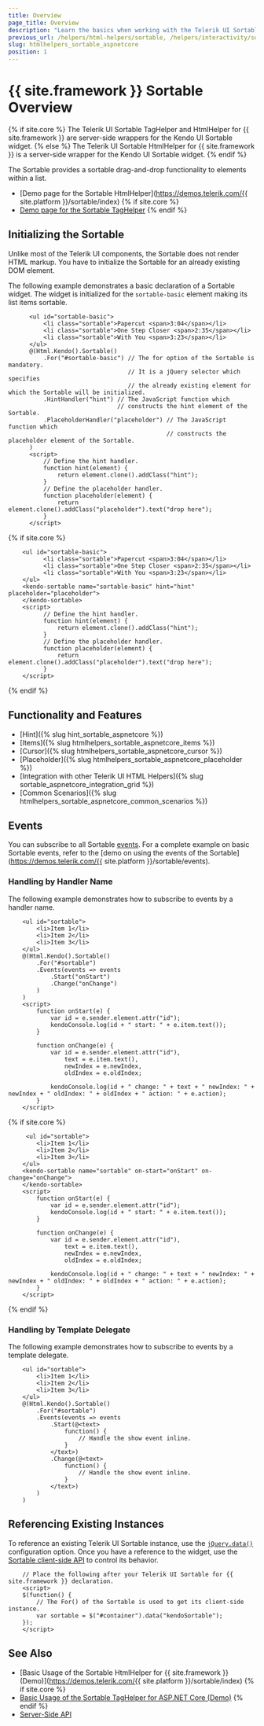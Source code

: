 ```yaml
---
title: Overview
page_title: Overview
description: "Learn the basics when working with the Telerik UI Sortable widget for {{ site.framework }}."
previous_url: /helpers/html-helpers/sortable, /helpers/interactivity/sortable/overview
slug: htmlhelpers_sortable_aspnetcore
position: 1
---
```


# {{ site.framework }} Sortable Overview

{% if site.core %}
The Telerik UI Sortable TagHelper and HtmlHelper for {{ site.framework }} are server-side wrappers for the Kendo UI Sortable widget.
{% else %}
The Telerik UI Sortable HtmlHelper for {{ site.framework }} is a server-side wrapper for the Kendo UI Sortable widget.
{% endif %}

The Sortable provides a sortable drag-and-drop functionality to elements within a list.

* [Demo page for the Sortable HtmlHelper](https://demos.telerik.com/{{ site.platform }}/sortable/index)
{% if site.core %}
* [Demo page for the Sortable TagHelper](https://demos.telerik.com/aspnet-core/sortable/tag-helper)
{% endif %}

## Initializing the Sortable

Unlike most of the Telerik UI components, the Sortable does not render HTML markup. You have to initialize the Sortable for an already existing DOM element.

The following example demonstrates a basic declaration of a Sortable widget. The widget is initialized for the `sortable-basic` element making its list items sortable.

```HtmlHelper
      <ul id="sortable-basic">
          <li class="sortable">Papercut <span>3:04</span></li>
          <li class="sortable">One Step Closer <span>2:35</span></li>
          <li class="sortable">With You <span>3:23</span></li>
      </ul>
      @(Html.Kendo().Sortable()
          .For("#sortable-basic") // The for option of the Sortable is mandatory.
                                  // It is a jQuery selector which specifies
                                  // the already existing element for which the Sortable will be initialized.
          .HintHandler("hint") // The JavaScript function which
                               // constructs the hint element of the Sortable.
          .PlaceholderHandler("placeholder") // The JavaScript function which
                                             // constructs the placeholder element of the Sortable.
      )
      <script>
          // Define the hint handler.
          function hint(element) {
              return element.clone().addClass("hint");
          }
          // Define the placeholder handler.
          function placeholder(element) {
              return element.clone().addClass("placeholder").text("drop here");
          }
      </script>
```
{% if site.core %}
```TagHelper
    <ul id="sortable-basic">
          <li class="sortable">Papercut <span>3:04</span></li>
          <li class="sortable">One Step Closer <span>2:35</span></li>
          <li class="sortable">With You <span>3:23</span></li>
    </ul>
    <kendo-sortable name="sortable-basic" hint="hint"  placeholder="placeholder">
    </kendo-sortable>
    <script>
          // Define the hint handler.
          function hint(element) {
              return element.clone().addClass("hint");
          }
          // Define the placeholder handler.
          function placeholder(element) {
              return element.clone().addClass("placeholder").text("drop here");
          }
    </script>
```
{% endif %}

## Functionality and Features

* [Hint]({% slug hint_sortable_aspnetcore %})
* [Items]({% slug htmlhelpers_sortable_aspnetcore_items %})
* [Cursor]({% slug htmlhelpers_sortable_aspnetcore_cursor %})
* [Placeholder]({% slug htmlhelpers_sortable_aspnetcore_placeholder %})
* [Integration with other Telerik UI HTML Helpers]({% slug sortable_aspnetcore_integration_grid %})
* [Common Scenarios]({% slug htmlhelpers_sortable_aspnetcore_common_scenarios %})

## Events

You can subscribe to all Sortable [events](/api/sortable). For a complete example on basic Sortable events, refer to the [demo on using the events of the Sortable](https://demos.telerik.com/{{ site.platform }}/sortable/events).

### Handling by Handler Name

The following example demonstrates how to subscribe to events by a handler name.

```HtmlHelper
    <ul id="sortable">
        <li>Item 1</li>
        <li>Item 2</li>
        <li>Item 3</li>
    </ul>
    @(Html.Kendo().Sortable()
        .For("#sortable")
        .Events(events => events
            .Start("onStart")
            .Change("onChange")
        )
    )
    <script>
        function onStart(e) {
            var id = e.sender.element.attr("id");
            kendoConsole.log(id + " start: " + e.item.text());
        }

        function onChange(e) {
            var id = e.sender.element.attr("id"),
                text = e.item.text(),
                newIndex = e.newIndex,
                oldIndex = e.oldIndex;

            kendoConsole.log(id + " change: " + text + " newIndex: " + newIndex + " oldIndex: " + oldIndex + " action: " + e.action);
        }
    </script>
```
{% if site.core %}
```TagHelper
     <ul id="sortable">
        <li>Item 1</li>
        <li>Item 2</li>
        <li>Item 3</li>
    </ul>
    <kendo-sortable name="sortable" on-start="onStart" on-change="onChange">
    </kendo-sortable>
    <script>
        function onStart(e) {
            var id = e.sender.element.attr("id");
            kendoConsole.log(id + " start: " + e.item.text());
        }

        function onChange(e) {
            var id = e.sender.element.attr("id"),
                text = e.item.text(),
                newIndex = e.newIndex,
                oldIndex = e.oldIndex;

            kendoConsole.log(id + " change: " + text + " newIndex: " + newIndex + " oldIndex: " + oldIndex + " action: " + e.action);
        }
    </script>
```
{% endif %}

### Handling by Template Delegate

The following example demonstrates how to subscribe to events by a template delegate.

```HtmlHelper
    <ul id="sortable">
        <li>Item 1</li>
        <li>Item 2</li>
        <li>Item 3</li>
    </ul>
    @(Html.Kendo().Sortable()
        .For("#sortable")
        .Events(events => events
            .Start(@<text>
                function() {
                    // Handle the show event inline.
                }
            </text>)
            .Change(@<text>
                function() {
                    // Handle the show event inline.
                }
            </text>)
        )
    )
```

## Referencing Existing Instances

To reference an existing Telerik UI Sortable instance, use the [`jQuery.data()`](http://api.jquery.com/jQuery.data/) configuration option. Once you have a reference to the widget, use the [Sortable client-side API](https://docs.telerik.com/kendo-ui/api/javascript/ui/sortable#methods) to control its behavior.

```
    // Place the following after your Telerik UI Sortable for {{ site.framework }} declaration.
    <script>
    $(function() {
        // The For() of the Sortable is used to get its client-side instance.
        var sortable = $("#container").data("kendoSortable");
    });
    </script>
```

## See Also

* [Basic Usage of the Sortable HtmlHelper for {{ site.framework }} (Demo)](https://demos.telerik.com/{{ site.platform }}/sortable/index)
{% if site.core %}
* [Basic Usage of the Sortable TagHelper for ASP.NET Core (Demo)](https://demos.telerik.com/aspnet-core/sortable/tag-helper)
{% endif %}
* [Server-Side API](/api/sortable)
